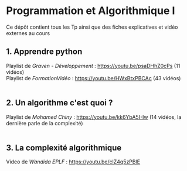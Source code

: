 # Programmation et Algorithmique I

Ce dépôt contient tous les Tp ainsi que des fiches explicatives et vidéo externes au cours

## 1. Apprendre python

Playlist de *Graven - Développement* : https://youtu.be/psaDHhZ0cPs (11 vidéos)<br>
Playlist de *FormationVidéo* : https://youtu.be/HWxBtxPBCAc (43 vidéos)<br>
<br>

## 2. Un algorithme c'est quoi ?

Playlist de *Mohamed Chiny* : https://youtu.be/kk6YbA5I-Iw (14 vidéos, la dernière parle de la complexité)<br>
<br>

## 3. La complexité algorithmique

Video de *Wandida EPLF* : https://youtu.be/clZ4q5zPBlE<br>

